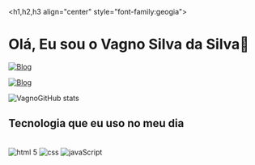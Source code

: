 <h1,h2,h3 align="center" style="font-family:geogia">
 <h1>Olá, Eu sou o Vagno Silva da Silva👋</h1>

<div style="display: ">

[![Blog](https://img.shields.io/badge/Facebook-1877F2?style=for-the-badge&logo=facebook&logoColor=white)](https://www.facebook.com/)

</div>

[![Blog](https://img.shields.io/badge/LinkedIn-0077B5?style=for-the-badge&logo=linkedin&logoColor=white)](https://www.linkedin.com/feed/?trk=homepage-basic_google-one-tap-submit)



![VagnoGitHub stats](https://github-readme-stats.vercel.app/api?username=slva643&show_icons=true&theme=merko)


<h2> Tecnologia que eu uso no meu dia</h2>
<div style="diplay: inline_block"><br/>
    <img align="center"  alt="html 5" src="https://img.shields.io/badge/HTML5-E34F26?style=for-the-badge&logo=html5&logoColor=white")>
     <img align="center" alt="css" src="https://img.shields.io/badge/CSS3-1572B6?style=for-the-badge&logo=css3&logoColor=white">
      <img align="center" alt="javaScript" src="https://img.shields.io/badge/JavaScript-F7DF1E?style=for-the-badge&logo=javascript&logoColor=black">
      <img align="right" alt="Vagno you" src="https://gifimage.net/wp-content/uploads/2017/10/docente-gif-9.gif>
</div><br/>

<h3>paixonado por tecnologia, educaçãoe por mudar a vida das pessoas atraqvés da programção.<h3>

<h2>Site que aprendo programação:</h2>
- [Curso Em Video - Gustava Ganabara ](https://www.cursoemvideo.com/cursos/)<br/>
- [Freecodecamp](https://www.freecodecamp.org/)<br/>
- [Udemy](https://www.udemy.com/)<br/>
- [Zlibrary - Repositório de livros](https://pt.b-ok.lat)<br/>


